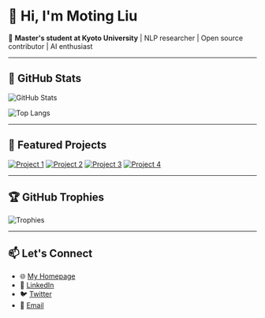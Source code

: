 # 👋 Hi, I'm Moting Liu

🌱 **Master's student at Kyoto University** | NLP researcher | Open source contributor | AI enthusiast

---

## 🌟 GitHub Stats

![GitHub Stats](https://github-readme-stats.vercel.app/api?username=MotingLiuu&show_icons=true&count_private=true&theme=tokyonight)

![Top Langs](https://github-readme-stats.vercel.app/api/top-langs/?username=MotingLiuu&layout=compact&theme=tokyonight)

---

## 🚀 Featured Projects

[![Project 1](https://github-readme-stats.vercel.app/api/pin/?username=MotingLiuu&repo=project1&theme=tokyonight)](https://github.com/MotingLiuu/project1)
[![Project 2](https://github-readme-stats.vercel.app/api/pin/?username=MotingLiuu&repo=project2&theme=tokyonight)](https://github.com/MotingLiuu/project2)
[![Project 3](https://github-readme-stats.vercel.app/api/pin/?username=MotingLiuu&repo=project3&theme=tokyonight)](https://github.com/MotingLiuu/project3)
[![Project 4](https://github-readme-stats.vercel.app/api/pin/?username=MotingLiuu&repo=project4&theme=tokyonight)](https://github.com/MotingLiuu/project4)

---

## 🏆 GitHub Trophies

![Trophies](https://github-profile-trophy.vercel.app/?username=MotingLiuu&theme=tokyonight&no-frame=true&margin-w=15)

---

## 📫 Let's Connect

- 🌐 [My Homepage](https://MotingLiuu.github.io)
- 💼 [LinkedIn](https://linkedin.com/in/MotingLiuu)
- 🐦 [Twitter](https://twitter.com/MotingLiuu)
- 📧 [Email](mailto:MotingLiuu@example.com)

